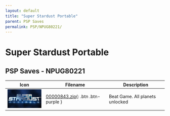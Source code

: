 ```yaml
---
layout: default
title: "Super Stardust Portable"
parent: PSP Saves
permalink: PSP/NPUG80221/
---
```

# Super Stardust Portable

## PSP Saves - NPUG80221

| Icon | Filename | Description |
|------|----------|-------------|
| ![Super Stardust Portable](ICON0.PNG) | [00000843.zip](00000843.zip){: .btn .btn-purple } | Beat Game. All planets unlocked |
